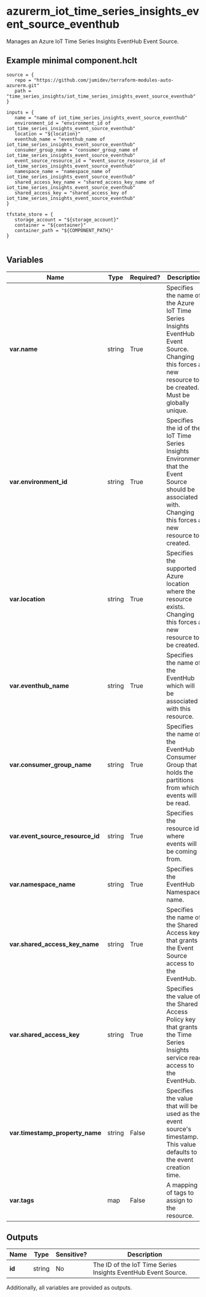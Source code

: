 # azurerm_iot_time_series_insights_event_source_eventhub

Manages an Azure IoT Time Series Insights EventHub Event Source.

## Example minimal component.hclt

```hcl
source = {
   repo = "https://github.com/jumidev/terraform-modules-auto-azurerm.git" 
   path = "time_series_insights/iot_time_series_insights_event_source_eventhub" 
}

inputs = {
   name = "name of iot_time_series_insights_event_source_eventhub" 
   environment_id = "environment_id of iot_time_series_insights_event_source_eventhub" 
   location = "${location}" 
   eventhub_name = "eventhub_name of iot_time_series_insights_event_source_eventhub" 
   consumer_group_name = "consumer_group_name of iot_time_series_insights_event_source_eventhub" 
   event_source_resource_id = "event_source_resource_id of iot_time_series_insights_event_source_eventhub" 
   namespace_name = "namespace_name of iot_time_series_insights_event_source_eventhub" 
   shared_access_key_name = "shared_access_key_name of iot_time_series_insights_event_source_eventhub" 
   shared_access_key = "shared_access_key of iot_time_series_insights_event_source_eventhub" 
}

tfstate_store = {
   storage_account = "${storage_account}" 
   container = "${container}" 
   container_path = "${COMPONENT_PATH}" 
}


```

## Variables

| Name | Type | Required? |  Description |
| ---- | ---- | --------- |  ----------- |
| **var.name** | string | True | Specifies the name of the Azure IoT Time Series Insights EventHub Event Source. Changing this forces a new resource to be created. Must be globally unique. | 
| **var.environment_id** | string | True | Specifies the id of the IoT Time Series Insights Environment that the Event Source should be associated with. Changing this forces a new resource to created. | 
| **var.location** | string | True | Specifies the supported Azure location where the resource exists. Changing this forces a new resource to be created. | 
| **var.eventhub_name** | string | True | Specifies the name of the EventHub which will be associated with this resource. | 
| **var.consumer_group_name** | string | True | Specifies the name of the EventHub Consumer Group that holds the partitions from which events will be read. | 
| **var.event_source_resource_id** | string | True | Specifies the resource id where events will be coming from. | 
| **var.namespace_name** | string | True | Specifies the EventHub Namespace name. | 
| **var.shared_access_key_name** | string | True | Specifies the name of the Shared Access key that grants the Event Source access to the EventHub. | 
| **var.shared_access_key** | string | True | Specifies the value of the Shared Access Policy key that grants the Time Series Insights service read access to the EventHub. | 
| **var.timestamp_property_name** | string | False | Specifies the value that will be used as the event source's timestamp. This value defaults to the event creation time. | 
| **var.tags** | map | False | A mapping of tags to assign to the resource. | 



## Outputs

| Name | Type | Sensitive? | Description |
| ---- | ---- | --------- | --------- |
| **id** | string | No  | The ID of the IoT Time Series Insights EventHub Event Source. | 

Additionally, all variables are provided as outputs.
